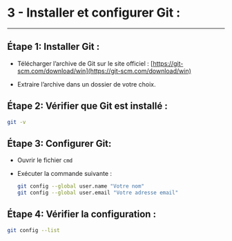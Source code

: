# 3 - Installer et configurer Git :

---

## Étape 1: Installer Git :

- Télécharger l’archive de Git sur le site officiel : [https://git-scm.com/download/win](https://git-scm.com/download/win)

- Extraire l’archive dans un dossier de votre choix.

## Étape 2: Vérifier que Git est installé :

```bash
git -v
```

## Étape 3: Configurer Git:

- Ouvrir le fichier `cmd`

- Exécuter la commande suivante :

  ```bash
  git config --global user.name "Votre nom"
  git config --global user.email "Votre adresse email"
  ```

## Étape 4: Vérifier la configuration :

```bash
git config --list
```
